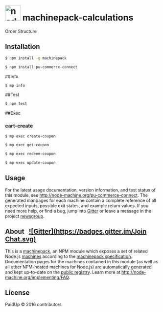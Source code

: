 
<h1>
  <a href="http://node-machine.org" title="Node-Machine public registry"><img alt="node-machine logo" title="Node-Machine Project" src="http://node-machine.org/images/machine-anthropomorph-for-white-bg.png" width="50" /></a>
  machinepack-calculations
</h1>

Order Structure


## Installation &nbsp;

```sh
$ npm install -g machinepack
```

```sh
$ npm install pu-commerce-connect
```

##Info

```sh
$ mp info
```

##Test

```sh
$ npm test
```

##Exec

### cart-create
```sh
$ mp exec create-coupon

$ mp exec get-coupon

$ mp exec redeem-coupon

$ mp exec update-coupon
```

## Usage

For the latest usage documentation, version information, and test status of this module, see <a href="http://node-machine.org/pu-commerce-connect" title="Connect with TDCommerce (for node.js)">http://node-machine.org/pu-commerce-connect</a>.  The generated manpages for each machine contain a complete reference of all expected inputs, possible exit states, and example return values.  If you need more help, or find a bug, jump into [Gitter](https://gitter.im/node-machine/general) or leave a message in the project [newsgroup](https://groups.google.com/forum/?hl=en#!forum/node-machine).

## About  &nbsp; [![Gitter](https://badges.gitter.im/Join Chat.svg)](https://gitter.im/node-machine/general?utm_source=badge&utm_medium=badge&utm_campaign=pr-badge&utm_content=badge)

This is a [machinepack](http://node-machine.org/machinepacks), an NPM module which exposes a set of related Node.js [machines](http://node-machine.org/spec/machine) according to the [machinepack specification](http://node-machine.org/spec/machinepack).
Documentation pages for the machines contained in this module (as well as all other NPM-hosted machines for Node.js) are automatically generated and kept up-to-date on the <a href="http://node-machine.org" title="Public machine registry for Node.js">public registry</a>.
Learn more at <a href="http://node-machine.org/implementing/FAQ" title="Machine Project FAQ (for implementors)">http://node-machine.org/implementing/FAQ</a>.

## License

PaidUp &copy; 2016 contributors

